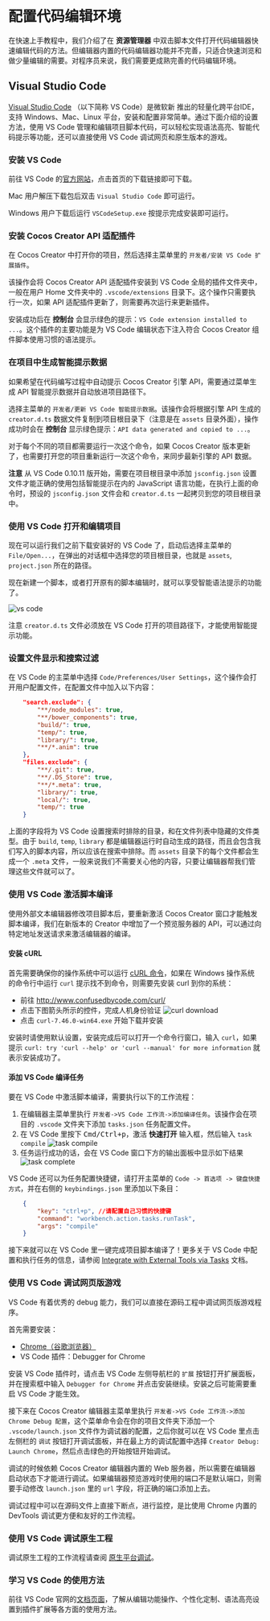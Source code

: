 # 配置代码编辑环境

在快速上手教程中，我们介绍了在 **资源管理器** 中双击脚本文件打开代码编辑器快速编辑代码的方法。但编辑器内置的代码编辑器功能并不完善，只适合快速浏览和做少量编辑的需要。对程序员来说，我们需要更成熟完善的代码编辑环境。

## Visual Studio Code

[Visual Studio Code](https://code.visualstudio.com/) （以下简称 VS Code）是微软新 推出的轻量化跨平台IDE，支持 Windows、Mac、Linux 平台，安装和配置非常简单。通过下面介绍的设置方法，使用 VS Code 管理和编辑项目脚本代码，可以轻松实现语法高亮、智能代码提示等功能，还可以直接使用 VS Code 调试网页和原生版本的游戏。

### 安装 VS Code

前往 VS Code 的[官方网站](https://code.visualstudio.com/)，点击首页的下载链接即可下载。

Mac 用户解压下载包后双击 `Visual Studio Code` 即可运行。

Windows 用户下载后运行 `VSCodeSetup.exe` 按提示完成安装即可运行。

### 安装 Cocos Creator API 适配插件

在 Cocos Creator 中打开你的项目，然后选择主菜单里的 `开发者/安装 VS Code 扩展插件`。

该操作会将 Cocos Creator API 适配插件安装到 VS Code 全局的插件文件夹中，一般在用户 Home 文件夹中的 `.vscode/extensions` 目录下。这个操作只需要执行一次，如果 API 适配插件更新了，则需要再次运行来更新插件。

安装成功后在 **控制台** 会显示绿色的提示：`VS Code extension installed to ...`。这个插件的主要功能是为 VS Code 编辑状态下注入符合 Cocos Creator 组件脚本使用习惯的语法提示。

### 在项目中生成智能提示数据

如果希望在代码编写过程中自动提示 Cocos Creator 引擎 API，需要通过菜单生成 API 智能提示数据并自动放进项目路径下。

选择主菜单的 `开发者/更新 VS Code 智能提示数据`。该操作会将根据引擎 API 生成的 ` creator.d.ts` 数据文件复制到项目根目录下（注意是在 `assets` 目录外面），操作成功时会在 **控制台** 显示绿色提示：`API data generated and copied to ...`。

对于每个不同的项目都需要运行一次这个命令，如果 Cocos Creator 版本更新了，也需要打开您的项目重新运行一次这个命令，来同步最新引擎的 API 数据。

**注意** 从 VS Code 0.10.11 版开始，需要在项目根目录中添加 `jsconfig.json` 设置文件才能正确的使用包括智能提示在内的 JavaScript 语言功能，在执行上面的命令时，预设的 `jsconfig.json` 文件会和 `creator.d.ts` 一起拷贝到您的项目根目录中。

### 使用 VS Code 打开和编辑项目

现在可以运行我们之前下载安装好的 VS Code 了，启动后选择主菜单的 `File/Open...`，在弹出的对话框中选择您的项目根目录，也就是 `assets`, `project.json` 所在的路径。

现在新建一个脚本，或者打开原有的脚本编辑时，就可以享受智能语法提示的功能了。

![vs code](coding-setup/vscode.png)

注意 `creator.d.ts` 文件必须放在 VS Code 打开的项目路径下，才能使用智能提示功能。

### 设置文件显示和搜索过滤

在 VS Code 的主菜单中选择 `Code/Preferences/User Settings`，这个操作会打开用户配置文件，在配置文件中加入以下内容：
```json
    "search.exclude": {
        "**/node_modules": true,
        "**/bower_components": true,
        "build/": true,
        "temp/": true,
        "library/": true,
        "**/*.anim": true
    },
    "files.exclude": {
        "**/.git": true,
        "**/.DS_Store": true,
        "**/*.meta": true,
        "library/": true,
        "local/": true,
        "temp/": true
    }
```

上面的字段将为 VS Code 设置搜索时排除的目录，和在文件列表中隐藏的文件类型。由于 `build`, `temp`, `library` 都是编辑器运行时自动生成的路径，而且会包含我们写入的脚本内容，所以应该在搜索中排除。而 `assets` 目录下的每个文件都会生成一个 `.meta` 文件，一般来说我们不需要关心他的内容，只要让编辑器帮我们管理这些文件就可以了。

### 使用 VS Code 激活脚本编译

使用外部文本编辑器修改项目脚本后，要重新激活 Cocos Creator 窗口才能触发脚本编译，我们在新版本的 Creator 中增加了一个预览服务器的 API，可以通过向特定地址发送请求来激活编辑器的编译。

#### 安装 cURL

首先需要确保你的操作系统中可以运行 [cURL 命令](https://curl.haxx.se/)，如果在 Windows 操作系统的命令行中运行 `curl` 提示找不到命令，则需要先安装 curl 到你的系统：

- 前往 http://www.confusedbycode.com/curl/
- 点击下图箭头所示的控件，完成人机身份验证
    ![curl download](coding-setup/curl_download.jpg)
- 点击 `curl-7.46.0-win64.exe` 开始下载并安装

安装时请使用默认设置，安装完成后可以打开一个命令行窗口，输入 `curl`，如果提示 `curl: try 'curl --help' or 'curl --manual' for more information` 就表示安装成功了。

#### 添加 VS Code 编译任务

要在 VS Code 中激活脚本编译，需要执行以下的工作流程：

1. 在编辑器主菜单里执行 `开发者->VS Code 工作流->添加编译任务`。该操作会在项目的 `.vscode` 文件夹下添加 `tasks.json` 任务配置文件。
2. 在 VS Code 里按下 <kbd>Cmd/Ctrl+p</kbd>，激活 **快速打开** 输入框，然后输入 `task compile`
    ![task compile](coding-setup/run_task.jpg)
3. 任务运行成功的话，会在 VS Code 窗口下方的输出面板中显示如下结果
    ![task complete](coding-setup/task_output.jpg)

VS Code 还可以为任务配置快捷键，请打开主菜单的 `Code -> 首选项 -> 键盘快捷方式`，并在右侧的 `keybindings.json` 里添加以下条目：

```json
    {
        "key": "ctrl+p", //请配置自己习惯的快捷键
        "command": "workbench.action.tasks.runTask",
        "args": "compile"
    }
```

接下来就可以在 VS Code 里一键完成项目脚本编译了！更多关于 VS Code 中配置和执行任务的信息，请参阅 [Integrate with External Tools via Tasks](https://code.visualstudio.com/docs/editor/tasks) 文档。

### 使用 VS Code 调试网页版游戏

VS Code 有着优秀的 debug 能力，我们可以直接在源码工程中调试网页版游戏程序。

首先需要安装：

- [Chrome（谷歌浏览器）](https://www.google.com/chrome/)
- VS Code 插件：Debugger for Chrome

安装 VS Code 插件时，请点击 VS Code 左侧导航栏的 `扩展` 按钮打开扩展面板，并在搜索框中输入 `Debugger for Chrome` 并点击安装继续。安装之后可能需要重启 VS Code 才能生效。

接下来在 Cocos Creator 编辑器主菜单里执行 `开发者->VS Code 工作流->添加 Chrome Debug 配置`，这个菜单命令会在你的项目文件夹下添加一个 `.vscode/launch.json` 文件作为调试器的配置，之后你就可以在 VS Code 里点击左侧栏的 `调试` 按钮打开调试面板，并在最上方的调试配置中选择 `Creator Debug: Launch Chrome`，然后点击绿色的开始按钮开始调试。

调试的时候依赖 Cocos Creator 编辑器内置的 Web 服务器，所以需要在编辑器启动状态下才能进行调试。如果编辑器预览游戏时使用的端口不是默认端口，则需要手动修改 `launch.json` 里的 `url` 字段，将正确的端口添加上去。

调试过程中可以在源码文件上直接下断点，进行监控，是比使用 Chrome 内置的 DevTools 调试更方便和友好的工作流程。

### 使用 VS Code 调试原生工程

调试原生工程的工作流程请查阅 [原生平台调试](../publish/debug-native.md)。


### 学习 VS Code 的使用方法

前往 VS Code 官网的[文档页面](https://code.visualstudio.com/Docs)，了解从编辑功能操作、个性化定制、语法高亮设置到插件扩展等各方面的使用方法。
